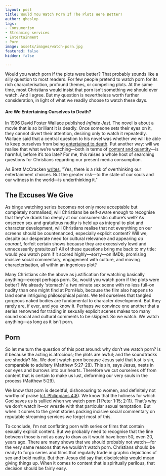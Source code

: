 ```yaml
---
layout: post
title: Would You Watch Porn If The Plots Were Better?
author: gheslop
tags:
- Consumerism
- Streaming services
- Entertainment
- Porn
image: assets/images/watch-porn.jpg
featured: false
hidden: false

---
```

Would you watch porn if the plots were better? That probably sounds like a silly question to most readers. For few people pretend to watch porn for its rich characterisation, profound themes, or compelling plots. At the same time, most Christians would insist that porn isn’t something we should ever watch. And I agree. But my question is nevertheless worth further consideration, in light of what we readily choose to watch these days.

#### Are We Entertaining Ourselves to Death?

In 1996 David Foster Wallace published _Infinite Jest_. The novel is about a movie that is so brilliant it is deadly. Once someone sets their eyes on it, they cannot divert their attention, desiring only to watch it repeatedly. Wallace said that a central question to his novel was whether we will be able to keep ourselves from being [entertained to death](https://rekindle.co.za/content/2020-07-03-nietzsche "Nietzsche on Entertainment"). Put another way: will we realise that what we’re watching—both in terms of [content and quantity](https://rekindle.co.za/content/2021-06-02-wendell-berry-consumerism "Where is the Line?")—is harmful, before it’s too late? For me, this raises a whole host of searching questions for Christians regarding our present media consumption.

As Brett McCracken [writes](https://www.thegospelcoalition.org/article/should-i-watch-this-5-questions-for-the-discerning-viewer/ "Watching with Discernment"), "Yes, there is a risk of overthinking our entertainment choices. But the greater risk—to the state of our souls and our witness in the world—is underthinking it."

## The Excuses We Give

As binge watching series becomes not only more acceptable but completely normalised, will Christians be self-aware enough to recognise that they’ve drank too deeply at our consumeristic culture’s well? As onscreen sex and gratuitous nudity is held up as integral to plot and character development, will Christians realise that not everything on our screens should be countenanced, especially explicit content? Will we, despite our desperate need for cultural relevance and appearing _au courant,_ forfeit certain shows because they are excessively lewd and unnecessarily gratuitous? All of these questions bring me back to my title: would you watch porn if it scored highly—sorry—on IMDb, promising incisive social commentary, engagement with culture, and moving characterisation, all within an ingenious plot?

Many Christians cite the above as justification for watching basically anything—except perhaps porn. So, would you watch porn if the plots were better? We already 'stomach' a two minute sex scene with no less full-on nudity than one might find at PornHub, because the film also happens to land some intriguing philosophical points. We tell ourselves that tangled gorgeous naked bodies are fundamental to character development. But they rarely are, if ever, and you know it. Perhaps we convince one another that a series renowned for trading in sexually explicit scenes makes too many sound social and cultural comments to be skipped. So we watch. We watch anything—as long as it isn’t porn.

## Porn 

So let me turn the question of this post around: why don’t we watch porn? Is it because the acting is atrocious; the plots are awful; and the soundtracks are shoddy? No. We don’t watch porn because Jesus said that lust is sin, comparable to adultery (Matthew 5:27-28). This sin, says Jesus, nests in our eyes and burrows into our hearts. Therefore we cut ourselves off from content that is certain to make us lust, deforming our very souls in the process (Matthew 5:29).

We know that porn is deceitful, dishonouring to women, and definitely not worthy of praise ([cf. Philippians 4:8](https://rekindle.co.za/content/2020-12-01-philippians-4-8-9-devotional "Philippians 4:8-9 Devotional")). We know that the holiness for which God saves us is sullied when we watch porn ([1 Peter 1:15; 2:11](https://rekindle.co.za/content/what-is-1-peter-all-about/ "1 Peter Overview")). That’s why we don’t watch it—or wrestle with that particular sexual temptation. But when it comes to the great stories packing incisive social commentary on reputable streaming services we forget most of this.

To conclude, I’m not conflating porn with series or films that contain sexually explicit content. But we probably need to recognise that the line between those is not as easy to draw as it would have been 50, even 20, years ago. There are many shows that we should probably not watch—for the very same reasons that we wouldn’t watch porn. Christians should be ready to forgo series and films that regularly trade in graphic depictions of sex and bold nudity. But then Jesus did say that discipleship would mean giving things up. When it comes to content that is spiritually perilous, that decision should be fairly easy.